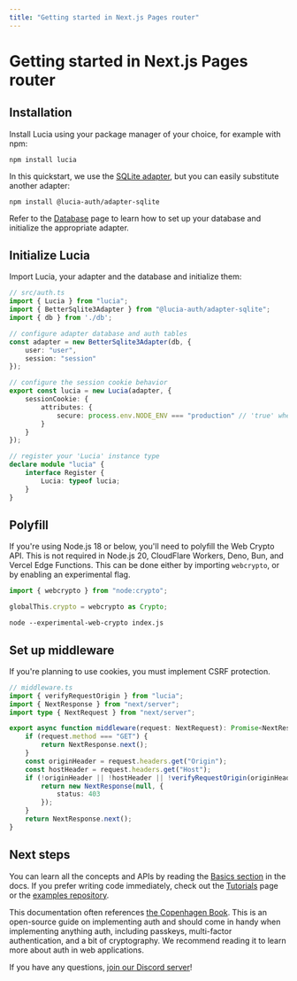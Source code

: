 ```yaml
---
title: "Getting started in Next.js Pages router"
---
```


# Getting started in Next.js Pages router

## Installation

Install Lucia using your package manager of your choice, for example with npm:

```
npm install lucia
```

In this quickstart, we use the [SQLite adapter](/database/sqlite), but you can easily substitute another adapter:

```
npm install @lucia-auth/adapter-sqlite
```

Refer to the [Database](/database) page to learn how to set up your database and initialize the appropriate adapter.

## Initialize Lucia

Import Lucia, your adapter and the database and initialize them:

```ts
// src/auth.ts
import { Lucia } from "lucia";
import { BetterSqlite3Adapter } from "@lucia-auth/adapter-sqlite";
import { db } from './db';

// configure adapter database and auth tables
const adapter = new BetterSqlite3Adapter(db, {
	user: "user",
	session: "session"
});

// configure the session cookie behavior
export const lucia = new Lucia(adapter, {
	sessionCookie: {
		attributes: {
			secure: process.env.NODE_ENV === "production" // 'true' when using HTTPS
		}
	}
});

// register your 'Lucia' instance type
declare module "lucia" {
	interface Register {
		Lucia: typeof lucia;
	}
}
```

## Polyfill

If you're using Node.js 18 or below, you'll need to polyfill the Web Crypto API. This is not required in Node.js 20, CloudFlare Workers, Deno, Bun, and Vercel Edge Functions. This can be done either by importing `webcrypto`, or by enabling an experimental flag.

```ts
import { webcrypto } from "node:crypto";

globalThis.crypto = webcrypto as Crypto;
```

```
node --experimental-web-crypto index.js
```

## Set up middleware

If you're planning to use cookies, you must implement CSRF protection.

```ts
// middleware.ts
import { verifyRequestOrigin } from "lucia";
import { NextResponse } from "next/server";
import type { NextRequest } from "next/server";

export async function middleware(request: NextRequest): Promise<NextResponse> {
	if (request.method === "GET") {
		return NextResponse.next();
	}
	const originHeader = request.headers.get("Origin");
	const hostHeader = request.headers.get("Host");
	if (!originHeader || !hostHeader || !verifyRequestOrigin(originHeader, [hostHeader])) {
		return new NextResponse(null, {
			status: 403
		});
	}
	return NextResponse.next();
}
```

## Next steps

You can learn all the concepts and APIs by reading the [Basics section](/basics/sessions) in the docs. If you prefer writing code immediately, check out the [Tutorials](/tutorials) page or the [examples repository](https://github.com/lucia-auth/examples/tree/main).

This documentation often references [the Copenhagen Book](https://thecopenhagenbook.com). This is an open-source guide on implementing auth and should come in handy when implementing anything auth, including passkeys, multi-factor authentication, and a bit of cryptography. We recommend reading it to learn more about auth in web applications.

If you have any questions, [join our Discord server](https://discord.com/invite/PwrK3kpVR3)!
